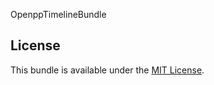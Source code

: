 OpenppTimelineBundle

License
-------

This bundle is available under the [MIT License](Resources/meta/LICENSE).
